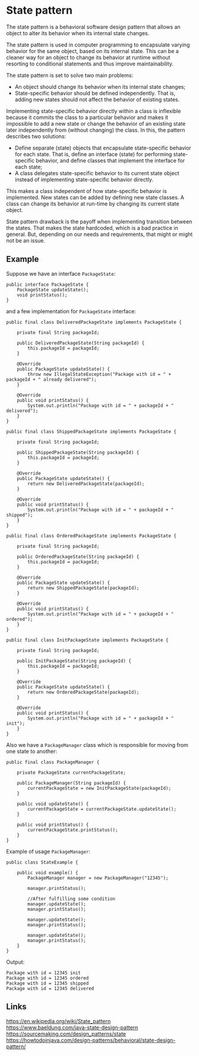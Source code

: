 # State pattern
The state pattern is a behavioral software design pattern that allows an object to alter its behavior when its internal state changes. 

The state pattern is used in computer programming to encapsulate varying behavior for the same object, based on its internal state. This can be a cleaner way for an object to change its behavior at runtime without resorting to conditional statements and thus improve maintainability.

The state pattern is set to solve two main problems:
- An object should change its behavior when its internal state changes;
- State-specific behavior should be defined independently. That is, adding new states should not affect the behavior of existing states.

Implementing state-specific behavior directly within a class is inflexible because it commits the class to a particular behavior and makes it impossible to add a new state or change the behavior of an existing state later independently from (without changing) the class. In this, the pattern describes two solutions:
- Define separate (state) objects that encapsulate state-specific behavior for each state. That is, define an interface (state) for performing state-specific behavior, and define classes that implement the interface for each state;
- A class delegates state-specific behavior to its current state object instead of implementing state-specific behavior directly.

This makes a class independent of how state-specific behavior is implemented. New states can be added by defining new state classes. A class can change its behavior at run-time by changing its current state object.

State pattern drawback is the payoff when implementing transition between the states. That makes the state hardcoded, which is a bad practice in general. But, depending on our needs and requirements, that might or might not be an issue.

## Example
Suppose we have an interface `PackageState`:
```
public interface PackageState {
    PackageState updateState();
    void printStatus();
}
```

and a few implementation for `PackageState` interface: 

```
public final class DeliveredPackageState implements PackageState {

    private final String packageId;

    public DeliveredPackageState(String packageId) {
        this.packageId = packageId;
    }

    @Override
    public PackageState updateState() {
        throw new IllegalStateException("Package with id = " + packageId + " already delivered");
    }

    @Override
    public void printStatus() {
        System.out.println("Package with id = " + packageId + " delivered");
    }
}
```

```
public final class ShippedPackageState implements PackageState {

    private final String packageId;

    public ShippedPackageState(String packageId) {
        this.packageId = packageId;
    }

    @Override
    public PackageState updateState() {
        return new DeliveredPackageState(packageId);
    }

    @Override
    public void printStatus() {
        System.out.println("Package with id = " + packageId + " shipped");
    }
}
```

```
public final class OrderedPackageState implements PackageState {

    private final String packageId;

    public OrderedPackageState(String packageId) {
        this.packageId = packageId;
    }

    @Override
    public PackageState updateState() {
        return new ShippedPackageState(packageId);
    }

    @Override
    public void printStatus() {
        System.out.println("Package with id = " + packageId + " ordered");
    }
}
```

```
public final class InitPackageState implements PackageState {

    private final String packageId;

    public InitPackageState(String packageId) {
        this.packageId = packageId;
    }

    @Override
    public PackageState updateState() {
        return new OrderedPackageState(packageId);
    }

    @Override
    public void printStatus() {
        System.out.println("Package with id = " + packageId + " init");
    }
}
```

Also we have a `PackageManager` class which is responsible for moving from one state to another:
```
public final class PackageManager {

    private PackageState currentPackageState;
    
    public PackageManager(String packageId) {
        currentPackageState = new InitPackageState(packageId);
    }
    
    public void updateState() {
        currentPackageState = currentPackageState.updateState();
    }
    
    public void printStatus() {
        currentPackageState.printStatus();
    }
}
```

Example of usage `PackageManager`:
```
public class StateExample {

    public void example() {
        PackageManager manager = new PackageManager("12345");

        manager.printStatus();

        //After fulfilling some condition
        manager.updateState();
        manager.printStatus();
        
        manager.updateState();
        manager.printStatus();
        
        manager.updateState();
        manager.printStatus();
    }
}
```

Output:
```
Package with id = 12345 init
Package with id = 12345 ordered
Package with id = 12345 shipped
Package with id = 12345 delivered
```

## Links
https://en.wikipedia.org/wiki/State_pattern  
https://www.baeldung.com/java-state-design-pattern  
https://sourcemaking.com/design_patterns/state  
https://howtodoinjava.com/design-patterns/behavioral/state-design-pattern/
